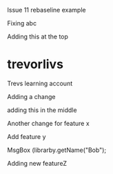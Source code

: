 Issue 11 rebaseline example

Fixing abc

Adding this at the top

# trevorlivs
Trevs learning account

Adding a change

adding this in the middle

Another change for feature x

Add feature y


MsgBox (librarby.getName("Bob");

Adding new featureZ

